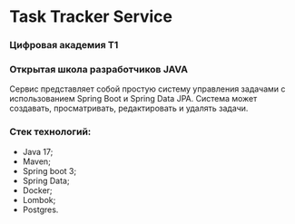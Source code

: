 # Task Tracker Service

### Цифровая академия T1

### Открытая школа разработчиков JAVA

Сервис представляет собой простую систему управления задачами с использованием Spring Boot и Spring Data JPA.
Система может создавать, просматривать, редактировать и удалять задачи.

### Стек технологий:

+ Java 17;
+ Maven;
+ Spring boot 3;
+ Spring Data;
+ Docker;
+ Lombok;
+ Postgres. 